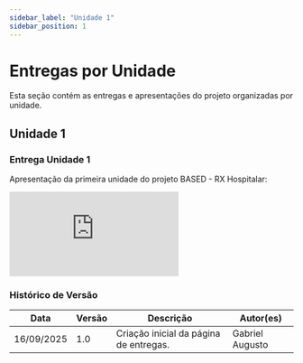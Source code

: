 ```yaml
---
sidebar_label: "Unidade 1"
sidebar_position: 1
---
```


# Entregas por Unidade

Esta seção contém as entregas e apresentações do projeto organizadas por unidade.

## Unidade 1

### Entrega Unidade 1

Apresentação da primeira unidade do projeto BASED - RX Hospitalar:

<div className="video-container">
  <iframe 
    src="https://unbbr.sharepoint.com/sites/BASED/_layouts/15/embed.aspx?UniqueId=9721265d-9d91-45aa-af23-5a7b8b139080&embed=%7B%22ust%22%3Atrue%2C%22hv%22%3A%22CopyEmbedCode%22%7D&referrer=StreamWebApp&referrerScenario=EmbedDialog.Create" 
    frameBorder="0" 
    scrolling="no" 
    allowFullScreen
    title="Reunião em Geral-20250915_230704-Gravação de Reunião.mp4"
  ></iframe>
</div>

### Histórico de Versão

| Data       | Versão | Descrição                              | Autor(es)      | 
| ---------- | ------ | -------------------------------------- | -------------- | 
| 16/09/2025 | 1.0    | Criação inicial da página de entregas. | Gabriel Augusto | 